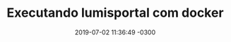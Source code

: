---
layout: post
title:  "Executando lumisportal com docker "
date:   2019-07-02 11:36:49 -0300
categories: lumisportal docker
---